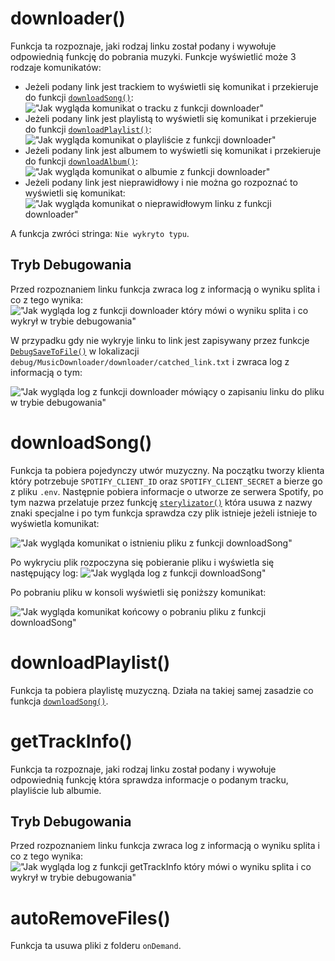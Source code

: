 # downloader()
Funkcja ta rozpoznaje, jaki rodzaj linku został podany i wywołuje odpowiednią funkcję do pobrania muzyki.
Funkcje wyświetlić może 3 rodzaje komunikatów:
- Jeżeli podany link jest trackiem to wyświetli się komunikat i przekieruje do funkcji [`downloadSong()`](https://github.com/PFilip08/elektron-radio-player/blob/master/docs/Dokumentacja%20Funkcji/MusicDownloader.js.md#downloadsong):
!["Jak wygląda komunikat o tracku z funkcji downloader"](https://imgur.com/gOA3mB7.png)
- Jeżeli podany link jest playlistą to wyświetli się komunikat i przekieruje do funkcji [`downloadPlaylist()`](https://github.com/PFilip08/elektron-radio-player/blob/master/docs/Dokumentacja%20Funkcji/MusicDownloader.js.md#downloadplaylist):
!["Jak wygląda komunikat o playliście z funkcji downloader"](https://i.imgur.com/Hhnni2t.png)
- Jeżeli podany link jest albumem to wyświetli się komunikat i przekieruje do funkcji [`downloadAlbum()`](https://github.com/PFilip08/elektron-radio-player/blob/master/docs/Dokumentacja%20Funkcji/MusicDownloader.js.md#downloadalbum):
!["Jak wygląda komunikat o albumie z funkcji downloader"](https://i.imgur.com/8MvZ6c4.png)
- Jeżeli podany link jest nieprawidłowy i nie można go rozpoznać to wyświetli się komunikat:
!["Jak wygląda komunikat o nieprawidłowym linku z funkcji downloader"](https://i.imgur.com/5tE6vA5.png)

A funkcja zwróci stringa: ``Nie wykryto typu``.
## Tryb Debugowania
Przed rozpoznaniem linku funkcja zwraca log z informacją o wyniku splita i co z tego wynika:
!["Jak wygląda log z funkcji downloader który mówi o wyniku splita i co wykrył w trybie debugowania"](https://i.imgur.com/rLVq1Fr.png)

W przypadku gdy nie wykryje linku to link jest zapisywany przez funkcje [`DebugSaveToFile()`]() w lokalizacji `debug/MusicDownloader/downloader/catched_link.txt` i zwraca log z informacją o tym:

!["Jak wygląda log z funkcji downloader mówiący o zapisaniu linku do pliku w trybie debugowania"](https://i.imgur.com/YTqajCQ.png)

# downloadSong()
Funkcja ta pobiera pojedynczy utwór muzyczny.
Na początku tworzy klienta który potrzebuje `SPOTIFY_CLIENT_ID` oraz `SPOTIFY_CLIENT_SECRET` a bierze go z pliku `.env`. Następnie pobiera informacje o utworze ze serwera Spotify, po tym nazwa przelatuje przez funkcję [`sterylizator()`](https://github.com/PFilip08/elektron-radio-player/blob/master/docs/Dokumentacja%20Funkcji/Other.js.md#sterylizator) która usuwa z nazwy znaki specjalne i po tym funkcja sprawdza czy plik istnieje jeżeli istnieje to wyświetla komunikat:

!["Jak wygląda komunikat o istnieniu pliku z funkcji downloadSong"](https://i.imgur.com/y2KtjH0.png)

Po wykryciu plik rozpoczyna się pobieranie pliku i wyświetla się następujący log:
!["Jak wygląda log z funkcji downloadSong"](https://i.imgur.com/lkknRR7.png)

Po pobraniu pliku w konsoli wyświetli się poniższy komunikat:

!["Jak wygląda komunikat końcowy o pobraniu pliku z funkcji downloadSong"](https://i.imgur.com/3PYBkvD.png)
# downloadPlaylist()
Funkcja ta pobiera playlistę muzyczną. Działa na takiej samej zasadzie co funkcja [`downloadSong()`](https://github.com/PFilip08/elektron-radio-player/blob/master/docs/Dokumentacja%20Funkcji/MusicDownloader.js.md#downloadsong).
# getTrackInfo()
Funkcja ta rozpoznaje, jaki rodzaj linku został podany i wywołuje odpowiednią funkcję która sprawdza informacje o podanym tracku, playliście lub albumie.
## Tryb Debugowania
Przed rozpoznaniem linku funkcja zwraca log z informacją o wyniku splita i co z tego wynika:
!["Jak wygląda log z funkcji getTrackInfo który mówi o wyniku splita i co wykrył w trybie debugowania"](https://i.imgur.com/NRNhpOs.png)

# autoRemoveFiles()
Funkcja ta usuwa pliki z folderu `onDemand`.